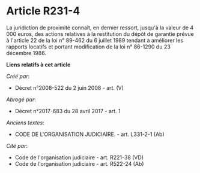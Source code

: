# Article R231-4

La juridiction de proximité connaît, en dernier ressort, jusqu'à la valeur de 4 000 euros, des actions relatives à la
restitution du dépôt de garantie prévue à l'article 22 de la loi n° 89-462 du 6 juillet 1989 tendant à améliorer les rapports
locatifs et portant modification de la loi n° 86-1290 du 23 décembre 1986.

**Liens relatifs à cet article**

_Créé par_:

  - Décret n°2008-522 du 2 juin 2008 - art. (V)

_Abrogé par_:

  - Décret n°2017-683 du 28 avril 2017 - art. 1

_Anciens textes_:

  - CODE DE L'ORGANISATION JUDICIAIRE. - art. L331-2-1 (Ab)

_Cité par_:

  - Code de l'organisation judiciaire - art. R221-38 (VD)
  - Code de l'organisation judiciaire - art. R522-24 (Ab)
